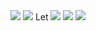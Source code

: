 <img src="https://render.githubusercontent.com/render/math?math=H^{\prime\prime}%2BH^{\prime}f(r)%2BHg(r) =0">
<img src="https://render.githubusercontent.com/render/math?math=\frac{d^{2}H}{dt^{2}}%2B\frac{dH}{dt}f(r)%2BHg(r) =0">
Let <img src="https://render.githubusercontent.com/render/math?math=A=\frac{d}{dt}(B)=\frac{d^{2}H}{dt^{2}}, \qquad B=\frac{dH}{dt}=H^{\prime}"> 
<img src="https://render.githubusercontent.com/render/math?math=A%2BBf(r)%2BHg(r)=0"> 
<img src="https://render.githubusercontent.com/render/math?math=A=-Bf(r)-Hg(r)"> 
